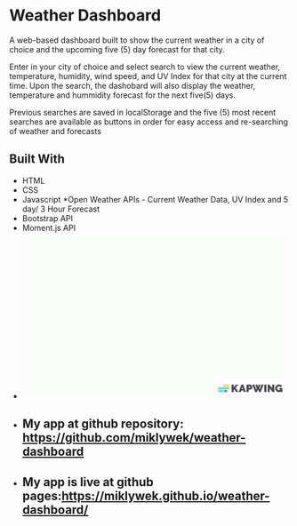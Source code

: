 # Weather Dashboard

A web-based dashboard built to show the current weather in a city of choice and the upcoming five (5) day forecast for that city.

Enter in your city of choice and select search to view the current weather, temperature, humidity, wind speed, and UV Index for that city at the current time. Upon the search, the dashobard will also display the weather, temperature and hummidity forecast for the next five(5) days.

Previous searches are saved in localStorage and the five (5) most recent searches are available as buttons in order for easy access and re-searching of weather and forecasts

## Built With

- HTML
- CSS
- Javascript
  \*Open Weather APIs - Current Weather Data, UV Index and 5 day/ 3 Hour Forecast
- Bootstrap API
- Moment.js API
- ![Demonstration of the Work Day Scheduler.](./assets/img/Weather%20Dashboard.gif)
- ## My app at github repository: https://github.com/miklywek/weather-dashboard
- ## My app is live at github pages:https://miklywek.github.io/weather-dashboard/
